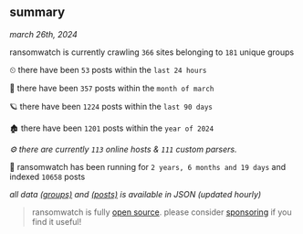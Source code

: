 
## summary
_march 26th, 2024_

ransomwatch is currently crawling `366` sites belonging to `181` unique groups

⏲ there have been `53` posts within the `last 24 hours`

🦈 there have been `357` posts within the `month of march`

🪐 there have been `1224` posts within the `last 90 days`

🏚 there have been `1201` posts within the `year of 2024`

_⚙️ there are currently `113` online hosts & `111` custom parsers._

🦕 ransomwatch has been running for `2 years, 6 months and 19 days` and indexed `10658` posts

_all data  [(groups)](http://ransomwhat.telemetry.ltd/groups) and [(posts)](http://ransomwhat.telemetry.ltd/posts) is available in JSON (updated hourly)_

> ransomwatch is fully [open source](https://github.com/joshhighet/ransomwatch#ransomwatch--). please consider [sponsoring](https://github.com/sponsors/joshhighet) if you find it useful!

